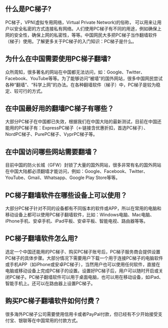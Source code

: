 ## 什么是PC梯子?

PC梯子，VPN(虚拟专用网络，Virtual Private Network)的俗称， 可以用来让用户以安全私密的方式连接私有网络。人们使用PC梯子有不同的用途，例如确保上网的安全性，确保上网的私密性，等等。中国网民大多把PC梯子当作翻墙软件（梯子）使用。了解更多关于PC梯子的入门知识：PC梯子是什么。

## 为什么在中国需要使用PC梯子翻墙?

众所周知，很多著名的网站在中国都无法访问，如：Google、Twitter、Facebook、YouTube等等。为了能够访问“被墙”的国外网站，很多中国网民尝试各种“翻墙”、“科学上网”的办法。在各种翻墙软件（梯子）中，PC梯子是较为稳定、较可行的方式。

## 在中国最好用的翻墙PC梯子有哪些？

大部分PC梯子在中国都已失效，根据我们在中国大陆的最新测试，目前在中国还能用的PC梯子有：ExpressPC梯子（←链接含优惠折扣，首选PC梯子）、NordPC梯子、PurePC梯子、VyprPC梯子等。

## 在中国访问哪些网站需要翻墙？

目前中国的防火长城（GFW）封锁了大量的国外网站，很多非常有名的国外网站在中国大陆都必须翻墙才能访问，例如：Google、Facebook、Twitter、YouTube、Gmail、Whatsapp、Google Play Store等等。

## PC梯子翻墙软件在哪些设备上可以使用？

大部分PC梯子针对不同的设备都有不同版本的软件或APP，所以在常用的电脑和移动设备上都可以使用PC梯子翻墙软件，比如：Windows电脑、Mac电脑、iPhone手机、安卓手机、iPad平板、安卓平板、智能电视、路由器等等。

## PC梯子翻墙软件怎么用?


选定一个中国还能用的PC梯子、购买PC梯子账号后，PC梯子服务商会提供设置PC梯子的具体步骤。大部分情况下需要用户下载一个用于连接PC梯子的电脑软件或手机APP（如iPhone或安卓PC梯子），当然用户也可以使用任何软件，直接在电脑或移动设备上完成PC梯子的设置。设置好PC梯子后，用户可以随时开启或关闭PC梯子。PC梯子翻墙软件可以用于桌面电脑，也可以用在移动设备，如iPad、智能手机上。还可以在路由器上设置PC梯子。

## 购买PC梯子翻墙软件如何付费？


很多海外PC梯子公司需要使用信用卡或者PayPal付款，但已经有不少开始接受支付宝、银联等在中国常用的付款方式。
